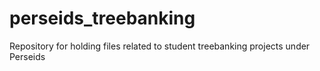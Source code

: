perseids_treebanking
====================

Repository for holding files related to student treebanking projects under Perseids
